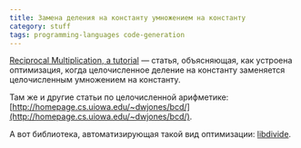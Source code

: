 ```yaml
---
title: Замена деления на константу умножением на константу
category: stuff
tags: programming-languages code-generation
---
```


[Reciprocal Multiplication, a tutorial](http://homepage.cs.uiowa.edu/~jones/bcd/divide.html) — статья, объясняющая, как устроена оптимизация, когда целочисленное деление на константу заменяется целочисленным умножением на константу.

Там же и другие статьи по целочисленной арифметике: [http://homepage.cs.uiowa.edu/~dwjones/bcd/](http://homepage.cs.uiowa.edu/~dwjones/bcd/).

А вот библиотека, автоматизирующая такой вид оптимизации: [libdivide](http://libdivide.com/).
